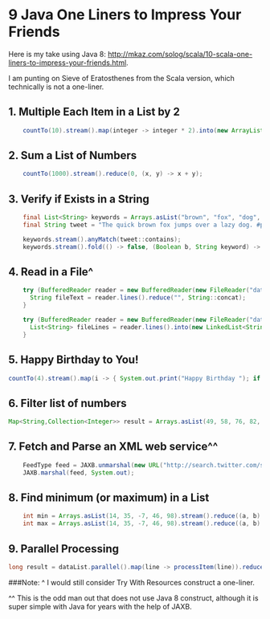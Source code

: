 9 Java One Liners to Impress Your Friends
=========================================

Here is my take using Java 8: http://mkaz.com/solog/scala/10-scala-one-liners-to-impress-your-friends.html.

I am punting on Sieve of Eratosthenes from the Scala version, which technically is not a one-liner.


## 1. Multiple Each Item in a List by 2

```java
    countTo(10).stream().map(integer -> integer * 2).into(new ArrayList<Integer>());
```

## 2. Sum a List of Numbers

```java
    countTo(1000).stream().reduce(0, (x, y) -> x + y);
```

## 3. Verify if Exists in a String

```java
    final List<String> keywords = Arrays.asList("brown", "fox", "dog", "pangram");
    final String tweet = "The quick brown fox jumps over a lazy dog. #pangram http://www.rinkworks.com/words/pangrams.shtml";

    keywords.stream().anyMatch(tweet::contains);
    keywords.stream().fold(() -> false, (Boolean b, String keyword) -> b || tweet.contains(keyword), (l, r) -> l || r);
```

## 4. Read in a File^

```java
    try (BufferedReader reader = new BufferedReader(new FileReader("data.txt"))) {
      String fileText = reader.lines().reduce("", String::concat);
    }

    try (BufferedReader reader = new BufferedReader(new FileReader("data.txt"))) {
      List<String> fileLines = reader.lines().into(new LinkedList<String>());
    }
```

## 5. Happy Birthday to You!

```java
countTo(4).stream().map(i -> { System.out.print("Happy Birthday "); if (i == 3) return "dear NAME"; else return "to You"; }).forEach(System.out::println);
```

## 6. Filter list of numbers

```java
Map<String,Collection<Integer>> result = Arrays.asList(49, 58, 76, 82, 88, 90).stream().groupBy(Mappers.forPredicate((Predicate<Integer>) integer -> integer > 60, "passed", "failed"));
```

## 7. Fetch and Parse an XML web service^^

```java
    FeedType feed = JAXB.unmarshal(new URL("http://search.twitter.com/search.atom?&q=java8"), FeedType.class);
    JAXB.marshal(feed, System.out);
```

## 8. Find minimum (or maximum) in a List

```java
    int min = Arrays.asList(14, 35, -7, 46, 98).stream().reduce((a, b) -> (a <= b) ? a : b).get();
    int max = Arrays.asList(14, 35, -7, 46, 98).stream().reduce((a, b) -> (a >= b) ? a : b).get();
```

## 9. Parallel Processing

```java
long result = dataList.parallel().map(line -> processItem(line)).reduce(0L, (a, b) -> a + b);
```


###Note:
^ I would still consider Try With Resources construct a one-liner.

^^ This is the odd man out that does not use Java 8 construct, although it is super simple with Java for years with the help of JAXB.